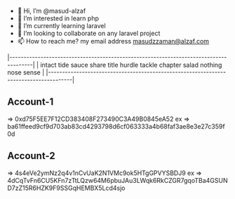 

- 👋 Hi, I’m @masud-alzaf
- 👀 I’m interested in learn php
- 🌱 I’m currently learning laravel
- 💞️ I’m looking to collaborate on any laravel project
- 📫 How to reach me? my email address masudzzaman@alzaf.com
  

|--------------------------------------------------------------------------------------|
|    intact tide sauce share title hurdle tackle chapter salad nothing nose sense      |
|--------------------------------------------------------------------------------------|

## Account-1
=> 0xd75F5EE7F12CD383408F273490C3A49B0845eA52
ex => ba61ffeed9cf9d703ab83cd4293798d6cf063333a4b68faf3ae8e3e27c359f0d

## Account-2
=> 4s4eVe2ymNz2q4v1nCvUaK2N1VMc9ok5HTgGPVYSBDJ9
ex => 4dCqTvFn6CU5KFn7zTtLQzw64M6pbuJAu3LWqk6RkCZGR7gqoTBa4GSUND7zZ15R6HZK9F9SSGqHEMBX5Lcd4sjo
